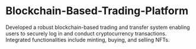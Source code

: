 # Blockchain-Based-Trading-Platform
Developed a robust blockchain-based trading and transfer system enabling users to securely log in and conduct cryptocurrency transactions. Integrated functionalities include minting, buying, and selling NFTs.
